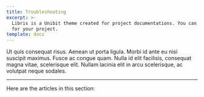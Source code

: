 ```yaml
---
title: Troubleshooting
excerpt: >-
  Libris is a Unibit theme created for project documentations. You can use it
  for your project.
template: docs
---
```


Ut quis consequat risus. Aenean ut porta ligula. Morbi id ante eu nisi suscipit maximus. Fusce ac congue quam. Nulla id elit facilisis, consequat magna vitae, scelerisque elit. Nullam lacinia elit in arcu scelerisque, ac volutpat neque sodales.

***

Here are the articles in this section:
